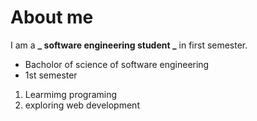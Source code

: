 # About me
I am a **_ software engineering student _** in first semester.
- Bacholor of science of software engineering
- 1st semester
1. Learmimg programing
2. exploring web development
